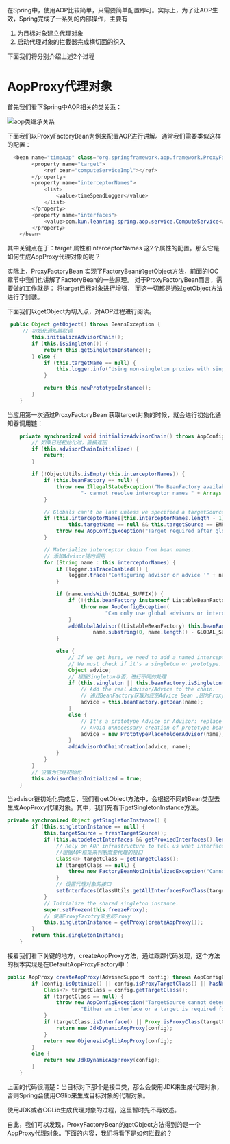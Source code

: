 在Spring中，使用AOP比较简单，只需要简单配置即可。实际上，为了让AOP生效，Spring完成了一系列的内部操作，主要有

1. 为目标对象建立代理对象
2. 启动代理对象的拦截器完成横切面的织入

下面我们将分别介绍上述2个过程

# AopProxy代理对象

首先我们看下Spring中AOP相关的类关系：

![aop类继承关系](E:\project\kun_practice\Spring_Learning\doc\img\aop类继承关系.png)

下面我们以ProxyFactoryBean为例来配置AOP进行讲解。通常我们需要类似这样的配置：

```java
  <bean name="timeAop" class="org.springframework.aop.framework.ProxyFactoryBean">
        <property name="target">
            <ref bean="computeServiceImpl"></ref>
        </property>
        <property name="interceptorNames">
            <list>
                <value>timeSpendLogger</value>
            </list>
        </property>
        <property name="interfaces">
            <value>com.kun.leanring.spring.aop.service.ComputeService</value>
        </property>
    </bean>
```

其中关键点在于：target 属性和interceptorNames 这2个属性的配置。那么它是如何生成AopProxy代理对象的呢？

实际上，ProxyFactoryBean 实现了FactoryBean的getObject方法，前面的IOC章节中我们也讲解了FactoryBean的一些原理。 对于ProxyFactoryBean而言，需要做的工作就是： 将target目标对象进行增强， 而这一切都是通过getObject方法进行了封装。

下面我们以getObject为切入点，对AOP过程进行阅读。

```java
 public Object getObject() throws BeansException {
     // 初始化通知器联调
        this.initializeAdvisorChain();
        if (this.isSingleton()) {
            return this.getSingletonInstance();
        } else {
            if (this.targetName == null) {
                this.logger.info("Using non-singleton proxies with singleton targets is often undesirable. Enable prototype proxies by setting the 'targetName' property.");
            }

            return this.newPrototypeInstance();
        }
    }
```

当应用第一次通过ProxyFactoryBean 获取target对象的时候，就会进行初始化通知器调用链：

```java
	private synchronized void initializeAdvisorChain() throws AopConfigException, BeansException {
        // 如果已经初始化过，直接返回
		if (this.advisorChainInitialized) {
			return;
		}

		if (!ObjectUtils.isEmpty(this.interceptorNames)) {
			if (this.beanFactory == null) {
				throw new IllegalStateException("No BeanFactory available anymore (probably due to serialization) " +
						"- cannot resolve interceptor names " + Arrays.asList(this.interceptorNames));
			}

			// Globals can't be last unless we specified a targetSource using the property...
			if (this.interceptorNames[this.interceptorNames.length - 1].endsWith(GLOBAL_SUFFIX) &&
					this.targetName == null && this.targetSource == EMPTY_TARGET_SOURCE) {
				throw new AopConfigException("Target required after globals");
			}

			// Materialize interceptor chain from bean names.
            // 添加Advisor链的调用
			for (String name : this.interceptorNames) {
				if (logger.isTraceEnabled()) {
					logger.trace("Configuring advisor or advice '" + name + "'");
				}

				if (name.endsWith(GLOBAL_SUFFIX)) {
					if (!(this.beanFactory instanceof ListableBeanFactory)) {
						throw new AopConfigException(
								"Can only use global advisors or interceptors with a ListableBeanFactory");
					}
					addGlobalAdvisor((ListableBeanFactory) this.beanFactory,
							name.substring(0, name.length() - GLOBAL_SUFFIX.length()));
				}

				else {
					// If we get here, we need to add a named interceptor.
					// We must check if it's a singleton or prototype.
					Object advice;
                    // 根据Singleton与否，进行不同的处理
					if (this.singleton || this.beanFactory.isSingleton(name)) {
						// Add the real Advisor/Advice to the chain.
						// 通过BeanFactory获取对应的Advice Bean ,因为ProxyFactoryBean实现了BeanFactoryAware接口
						advice = this.beanFactory.getBean(name);
					}
					else {
						// It's a prototype Advice or Advisor: replace with a prototype.
						// Avoid unnecessary creation of prototype bean just for advisor chain initialization.
						advice = new PrototypePlaceholderAdvisor(name);
					}
					addAdvisorOnChainCreation(advice, name);
				}
			}
		}
        // 设置为已经初始化
		this.advisorChainInitialized = true;
	}

```

当advisor链初始化完成后，我们看getObject方法中，会根据不同的Bean类型去生成AopProxy代理对象。其中，我们先看下getSingletonInstance方法。

```java
private synchronized Object getSingletonInstance() {
		if (this.singletonInstance == null) {
			this.targetSource = freshTargetSource();
			if (this.autodetectInterfaces && getProxiedInterfaces().length == 0 && !isProxyTargetClass()) {
				// Rely on AOP infrastructure to tell us what interfaces to proxy.
                //根据AOP框架来判断需要代理的接口
				Class<?> targetClass = getTargetClass();
				if (targetClass == null) {
					throw new FactoryBeanNotInitializedException("Cannot determine target class for proxy");
				}
                // 设置代理对象的接口
				setInterfaces(ClassUtils.getAllInterfacesForClass(targetClass, this.proxyClassLoader));
			}
			// Initialize the shared singleton instance.
			super.setFrozen(this.freezeProxy);
            // 使用ProxyFacotry来生成Proxy
			this.singletonInstance = getProxy(createAopProxy());
		}
		return this.singletonInstance;
	}
```

接着我们看下关键的地方，createAopProxy方法，通过跟踪代码发现，这个方法的根本实现是在DefaultAopProxyFactory中：

```java
public AopProxy createAopProxy(AdvisedSupport config) throws AopConfigException {
		if (config.isOptimize() || config.isProxyTargetClass() || hasNoUserSuppliedProxyInterfaces(config)) {
			Class<?> targetClass = config.getTargetClass();
			if (targetClass == null) {
				throw new AopConfigException("TargetSource cannot determine target class: " +
						"Either an interface or a target is required for proxy creation.");
			}
			if (targetClass.isInterface() || Proxy.isProxyClass(targetClass)) {
				return new JdkDynamicAopProxy(config);
			}
			return new ObjenesisCglibAopProxy(config);
		}
		else {
			return new JdkDynamicAopProxy(config);
		}
	}
```

上面的代码很清楚：当目标对下那个是接口类，那么会使用JDK来生成代理对象，否则Spring会使用CGlib来生成目标对象的代理对象。

使用JDK或者CGLib生成代理对象的过程，这里暂时先不再敖述。

自此，我们可以发现，ProxyFactoryBean的getObject方法得到的是一个AopProxy代理对象。下面的内容，我们将看下是如何拦截的？